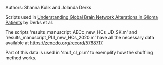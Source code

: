 Authors: Shanna Kulik and Jolanda Derks

Scripts used in [Understanding Global Brain Network Alterations in Glioma Patients](https://pubmed.ncbi.nlm.nih.gov/33947274/) by Derks et al.

The scripts 'results_manuscript_AECc_new_HCs_JD_SK.m' and 'results_manuscript_PLI_new_HCs_2020.m' have all the necessary data available at https://zenodo.org/record/5788717.

Part of this data is used in 'shuf_cl_pl.m' to exemplify how the shuffling method works.

